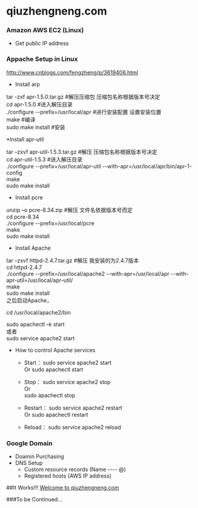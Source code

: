 # qiuzhengneng.com

### Amazon AWS EC2 (Linux)
* Get public IP address


### Appache Setup in Linux
http://www.cnblogs.com/fengzheng/p/3619406.html

  * Install arp
  
  tar -zxf apr-1.5.0.tar.gz #解压压缩包 压缩包名称根据版本号决定  
  cd apr-1.5.0 #进入解压目录  
  ./configure --prefix=/usr/local/apr #进行安装配置 设置安装位置  
  make #编译  
  sudo make install #安装  
  
  *Install apr-util
  
  tar –zxvf apr-util-1.5.3.tar.gz #解压 压缩包名称根据版本号决定  
  cd apr-util-1.5.3 #进入解压目录  
  ./configure --prefix=/usr/local/apr-util --with-apr=/usr/local/apr/bin/apr-1-config  
  make   
  sudo make install  
  
  * Install pcre
  
  unzip –o pcre-8.34.zip #解压 文件名依据版本号而定  
  cd pcre-8.34  
  ./configure --prefix=/usr/local/pcre  
  make  
  sudo make install  
  
  * Install Apache
  
  tar –zxvf httpd-2.4.7.tar.gz #解压 我安装的为2.4.7版本  
  cd httpd-2.4.7  
  ./configure --prefix=/usr/local/apache2 --with-apr=/usr/local/apr --with-apr-util=/usr/local/apr-util/  
  make  
  sudo make install  
  之后启动Apache，
  
  cd /usr/local/apache2/bin  
    
  sudo apachectl –k start  
  或者   
  sudo service apache2 start 


  * How to control Apache services
  
    * Start：
    sudo service apache2 start   
    Or 
    sudo apachectl start  
    
    * Stop：
    sudo service apache2 stop  
    Or  
    sudo apachectl stop  
  
    * Restart：
    sudo service apache2 restart   
    Or 
    sudo apachectl restart 
  
    * Reload：
    sudo service apache2 reload


### Google Domain
* Doamin Purchasing
* DNS Setup 
  * Custom resource records (Name ---- @)
  * Registered hosts (AWS IP address)


##It Works!!! [Welcome to qiuzhengneng.com](www.qiuzhengneng.com)

###To be Continued...
  
